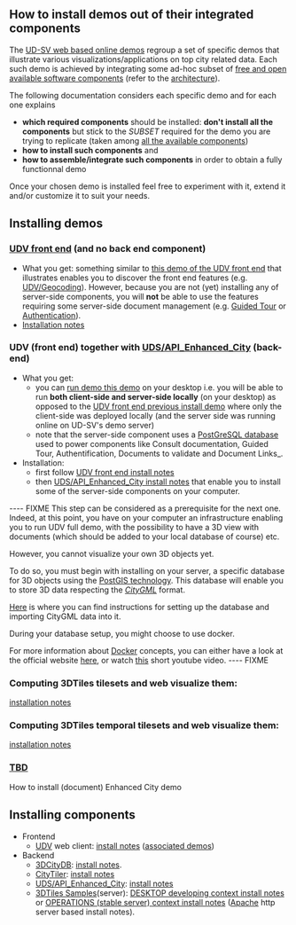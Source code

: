 ## How to install demos out of their integrated components<a name="top"></a>
The [UD-SV web based online demos](http://rict.liris.cnrs.fr/index.html) regroup a set of specific demos that illustrate various visualizations/applications on top city related data. Each such demo is achieved by integrating some ad-hoc subset of [free and open available software components](../Tools/Readme.md) (refer to the [architecture](../UD-Doc/Devel/Architecture/Readme.md)).

The following documentation considers each specific demo and for each one explains
  - **which required components** should be installed: **don't install all the components** but stick to the _SUBSET_ required for the demo you are trying to replicate (taken among [all the available components](../Tools/Readme.md))
  - **how to install such components** and
  - **how to assemble/integrate such components** in order to obtain a fully functionnal demo

Once your chosen demo is installed feel free to experiment with it, extend it and/or customize it to suit your needs.

## Installing demos
### <a name="install-demo-udv-front-end"></a>[UDV front end](../Tools/Readme.md#ComponentUDV) (and no back end component)
 * What you get: something similar to [this demo of the UDV front end](http://rict.liris.cnrs.fr/UDVDemo/UDV/UDV-Core/examples/DemoFull/Demo.html) that illustrates enables you to discover the front end features (e.g. [UDV/Geocoding](../Tools/Readme.md#ComponentUDVGeocoding)). However, because you are not (yet) installing any of server-side components, you will **not** be able to use the features requiring some server-side document management (e.g. [Guided Tour](../Tools/Readme.md#ComponentUDVGuidedTour) or [Authentication](../Tools/Readme.md#ComponentUDVAuthentication)).
  * [Installation notes](https://github.com/MEPP-team/UDV/blob/master/install.md)
  
### UDV (front end) together with [UDS/API_Enhanced_City](../Tools/Readme.md#ComponentUDSAPIEnhancedCity) (back-end)
 * What you get: 
   - you can [run demo this demo](http://rict.liris.cnrs.fr/UDVDemo/UDV/UDV-Core/examples/DemoFull/Demo.html) on your desktop i.e. you will be able to run **both client-side and server-side locally** (on your desktop) as opposed to the [UDV front end previous install demo](#install-demo-udv-front-end) where only the client-side was deployed locally (and the server side was running online on UD-SV's demo server)
   - note that the server-side component uses a [PostGreSQL database](https://en.wikipedia.org/wiki/PostgreSQL) used to power components like Consult documentation, Guided Tour, Authentification, Documents to validate and Document Links_.
 * Installation: 
    - first follow [UDV front end install notes](#install-demo-udv-front-end)
    - then [UDS/API_Enhanced_City install notes](Readme.md#backend-udv-serverapi_enhanced_city-install-notes) that enable you to install some of the server-side components on your computer. 

---- FIXME
This step can be considered as a prerequisite for the next one.
Indeed, at this point, you have on your computer an infrastructure enabling you to run UDV full demo, with the possibility to have a 3D view with documents (which should be added to your local database of course) etc.

However, you cannot visualize your own 3D objects yet.

To do so, you must begin with installing on your server, a specific database for 3D objects using the [PostGIS technology](https://postgis.net/). This database will enable you to store 3D data respecting the [_CityGML_](http://www.citygml.org/) format.

[Here](Install3DCityDB.md) is where you can find instructions for setting up the database and importing CityGML data into it. 

During your database setup, you might choose to use docker. 

For more information about [Docker](https://en.wikipedia.org/wiki/Docker_(software)) concepts, you can either have a look at the official website [here](https://www.docker.com/resources/what-container), or watch [this](https://www.youtube.com/watch?v=JSLpG_spOBM&t=328s) short youtube video.
---- FIXME

### Computing 3DTiles tilesets and web visualize them: 
[installation notes](InstallDemo3dTilesLyonViewer.md)
### Computing 3DTiles **temporal** tilesets and web visualize them:
[installation notes](InstallDemo3dTilesTemporalLyonViewer.md)
### [TBD](https://en.wikipedia.org/wiki/TBD_(disambiguation))
How to install (document) Enhanced City demo

## Installing components 
 * Frontend 
   - [UDV](../Tools/Readme.md#ComponentUDV) web client: [install notes](https://github.com/MEPP-team/UDV/blob/master/install.md) ([associated demos](http://rict.liris.cnrs.fr/UDVDemo-2/UDV/UDV-Core/))
 * Backend
   - [3DCityDB](../Tools/Readme.md#ComponentUDS3DCityDB): [install notes](Install3DCityDB.md#top).
   - [CityTiler](../Tools/Readme.md#ComponentUDSCityTiler): [install notes](https://github.com/MEPP-team/py3dtiles/blob/Tiler/Tilers/CityTiler/Install.md) 
   - [UDS/API_Enhanced_City](../Tools/Readme.md#ComponentUDSAPIEnhancedCity): [install notes](https://github.com/MEPP-team/UDV-server/blob/master/API_Enhanced_City/INSTALL.md) 
   - [3DTiles Samples](../Tools/Readme.md#Component3DTilesSamples)(server): [DESKTOP developing context install notes](Install3dTilesNodeBasedWebServer.md) or [OPERATIONS (stable server) context install notes](InstallDebianApacheServer.md) ([Apache](https://en.wikipedia.org/wiki/Apache_HTTP_Server) http server based install notes).

